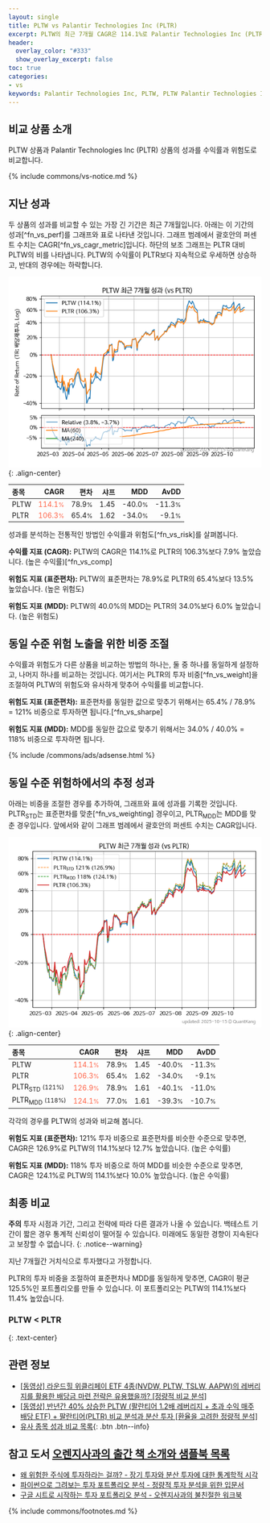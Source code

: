 ```yaml
---
layout: single
title: PLTW vs Palantir Technologies Inc (PLTR)
excerpt: PLTW의 최근 7개월 CAGR은 114.1%로 Palantir Technologies Inc (PLTR)의 106.3%보다 7.9% 높았습니다.
header:
  overlay_color: "#333"
  show_overlay_excerpt: false
toc: true
categories:
- vs
keywords: Palantir Technologies Inc, PLTW, PLTW Palantir Technologies Inc 비교, PLTR, PLTW PLTW 비교
---
```


## 비교 상품 소개


PLTW 상품과 Palantir Technologies Inc (PLTR) 상품의 성과를 수익률과 위험도로 비교합니다.





{% include commons/vs-notice.md %}

## 지난 성과

두 상품의 성과를 비교할 수 있는 가장 긴 기간은 최근 7개월입니다. 아래는 이 기간의 성과[^fn_vs_perf]를 그래프와 표로 나타낸 것입니다.
그래프 범례에서 괄호안의 퍼센트 수치는 CAGR[^fn_vs_cagr_metric]입니다.
하단의 보조 그래프는 PLTR 대비 PLTW의 비를 나타냅니다.
PLTW의 수익률이 PLTR보다 지속적으로 우세하면 상승하고, 반대의 경우에는 하락합니다.

![PLTW](/vs/images/pltw-vs-pltr_dual.png){: .align-center}

| **종목** | **CAGR** | **편차** | **샤프** | **MDD** | **AvDD** |
| :------------ | ------: | -----------: | -------: | ------: | -------: |
| PLTW | <span style="color: tomato">114.1<small>%</small></span> | 78.9<small>%</small> | 1.45 | -40.0<small>%</small> | -11.3<small>%</small> |
| PLTR | <span style="color: tomato">106.3<small>%</small></span> | 65.4<small>%</small> | 1.62 | -34.0<small>%</small> | -9.1<small>%</small> |

<!-- more -->


성과를 분석하는 전통적인 방법인 수익률과 위험도[^fn_vs_risk]를 살펴봅니다.

**수익률 지표 (CAGR):** PLTW의 CAGR은 114.1%로 PLTR의 106.3%보다 7.9% 높았습니다. (높은 수익률)[^fn_vs_comp]

**위험도 지표 (표준편차):** PLTW의 표준편차는 78.9%로 PLTR의 65.4%보다 13.5% 높았습니다. (높은 위험도)

**위험도 지표 (MDD):** PLTW의 40.0%의 MDD는 PLTR의 34.0%보다 6.0% 높았습니다. (높은 위험도)



## 동일 수준 위험 노출을 위한 비중 조절

수익률과 위험도가 다른 상품을 비교하는 방법의 하나는, 둘 중 하나를 동일하게 설정하고, 나머지 하나를 비교하는 것입니다.
여기서는 PLTR의 투자 비중[^fn_vs_weight]을 조절하여 PLTW의 위험도와 유사하게 맞추어 수익률를 비교합니다.

**위험도 지표 (표준편차):** 표준편차를 동일한 값으로 맞추기 위해서는 65.4% / 78.9% = 121% 비중으로 투자하면 됩니다.[^fn_vs_sharpe]

**위험도 지표 (MDD):** MDD를 동일한 값으로 맞추기 위해서는 34.0% / 40.0% = 118% 비중으로 투자하면 됩니다.


{% include /commons/ads/adsense.html %}



## 동일 수준 위험하에서의 추정 성과

아래는 비중을 조절한 경우를 추가하여, 그래프와 표에 성과를 기록한 것입니다.
PLTR<sub>STD</sub>는 표준편차를 맞춘[^fn_vs_weighting] 경우이고, PLTR<sub>MDD</sub>는 MDD를 맞춘 경우입니다.
앞에서와 같이 그래프 범례에서 괄호안의 퍼센트 수치는 CAGR입니다.


![PLTW](/vs/images/pltw-vs-pltr.png){: .align-center}



| **종목** | **CAGR** | **편차** | **샤프** | **MDD** | **AvDD** |
| :------------ | ------: | -----------: | -------: | ------: | -------: |
| PLTW | <span style="color: tomato">114.1<small>%</small></span> | 78.9<small>%</small> | 1.45 | -40.0<small>%</small> | -11.3<small>%</small> |
| PLTR | <span style="color: tomato">106.3<small>%</small></span> | 65.4<small>%</small> | 1.62 | -34.0<small>%</small> | -9.1<small>%</small> |
| PLTR<sub>STD</sub> <small>(121%)</small> | <span style="color: tomato">126.9<small>%</small></span> | 78.9<small>%</small> | 1.61 | -40.1<small>%</small> | -11.0<small>%</small> |
| PLTR<sub>MDD</sub> <small>(118%)</small> | <span style="color: tomato">124.1<small>%</small></span> | 77.0<small>%</small> | 1.61 | -39.3<small>%</small> | -10.7<small>%</small> |



각각의 경우를 PLTW의 성과와 비교해 봅니다.

**위험도 지표 (표준편차):** 121% 투자 비중으로 표준편차를 비슷한 수준으로 맞추면, CAGR은 126.9%로 PLTW의 114.1%보다 12.7% 높았습니다. (높은 수익률)

**위험도 지표 (MDD):** 118% 투자 비중으로 하여 MDD를 비슷한 수준으로 맞추면, CAGR은 124.1%로 PLTW의 114.1%보다 10.0% 높았습니다. (높은 수익률)




## 최종 비교

**주의** 투자 시점과 기간, 그리고 전략에 따라 다른 결과가 나올 수 있습니다. 백테스트 기간이 짧은 경우 통계적 신뢰성이 떨어질 수 있습니다. 미래에도 동일한 경향이 지속된다고 보장할 수 없습니다.
{: .notice--warning}

지난 7개월간 거치식으로 투자했다고 가정합니다.

PLTR의 투자 비중을 조절하여 표준편차나 MDD를 동일하게 맞추면, CAGR이 평균 125.5%인 포트폴리오를 만들 수 있습니다.
이 포트폴리오는 PLTW의 114.1%보다 11.4% 높았습니다.

### PLTW &lt; PLTR
{: .text-center}


## 관련 정보

- [[동영상] 라운드힐 위클리페이 ETF 4종(NVDW, PLTW, TSLW, AAPW)의 레버리지를 활용한 배당금 마련 전략은 유용했을까? [정량적 비교 분석]](https://youtu.be/zoVCr4Jp8z4)
- [[동영상] 반년간 40% 상승한 PLTW (팔란티어 1.2배 레버리지 + 초과 수익 매주 배당 ETF) + 팔란티어(PLTR) 비교 분석과 분산 투자 [환율을 고려한 정량적 분석]](https://youtu.be/AdyXTNdnO40)
- [유사 종목 성과 비교 목록](/vs/){: .btn .btn--info}


## 참고 도서 [오렌지사과의 출간 책 소개와 샘플북 목록](https://kongdori.tistory.com/691)

- [왜 위험한 주식에 투자하라는 걸까? - 장기 투자와 분산 투자에 대한 통계학적 시각](https://kongdori.tistory.com/421)
- [파이썬으로 그려보는 투자 포트폴리오 분석  - 정량적 투자 분석을 위한 입문서](https://kongdori.tistory.com/643)
- [구글 시트로 시작하는 투자 포트폴리오 분석 - 오렌지사과의 불친절한 워크북](https://kongdori.tistory.com/449)

{% include commons/footnotes.md %}